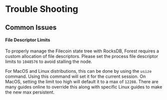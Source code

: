 # Trouble Shooting

## Common Issues

#### File Descriptor Limits

To properly manage the Filecoin state tree with RocksDB, Forest requires a custom allocation of file descriptors. Please set the process file descriptor limits to `1048576` to avoid stalling the node.

For MacOS and Linux distributions, this can be done by using the `usize` command. Using this command will set it for the current session. On MacOS, setting the limit too high will default it to a max of 
`12288`. There are many guides online to override this along with specific Linux guides to make the new max persistent.